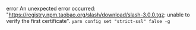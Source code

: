 error An unexpected error occurred: "https://registry.npm.taobao.org/slash/download/slash-3.0.0.tgz: unable to verify the first certificate".
`yarn config set "strict-ssl" false -g`